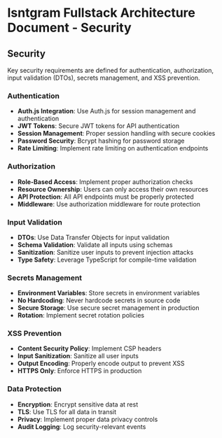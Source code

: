 # Isntgram Fullstack Architecture Document - Security

## Security

Key security requirements are defined for authentication, authorization, input validation (DTOs), secrets management, and XSS prevention.

### Authentication

- **Auth.js Integration**: Use Auth.js for session management and authentication
- **JWT Tokens**: Secure JWT tokens for API authentication
- **Session Management**: Proper session handling with secure cookies
- **Password Security**: Bcrypt hashing for password storage
- **Rate Limiting**: Implement rate limiting on authentication endpoints

### Authorization

- **Role-Based Access**: Implement proper authorization checks
- **Resource Ownership**: Users can only access their own resources
- **API Protection**: All API endpoints must be properly protected
- **Middleware**: Use authorization middleware for route protection

### Input Validation

- **DTOs**: Use Data Transfer Objects for input validation
- **Schema Validation**: Validate all inputs using schemas
- **Sanitization**: Sanitize user inputs to prevent injection attacks
- **Type Safety**: Leverage TypeScript for compile-time validation

### Secrets Management

- **Environment Variables**: Store secrets in environment variables
- **No Hardcoding**: Never hardcode secrets in source code
- **Secure Storage**: Use secure secret management in production
- **Rotation**: Implement secret rotation policies

### XSS Prevention

- **Content Security Policy**: Implement CSP headers
- **Input Sanitization**: Sanitize all user inputs
- **Output Encoding**: Properly encode output to prevent XSS
- **HTTPS Only**: Enforce HTTPS in production

### Data Protection

- **Encryption**: Encrypt sensitive data at rest
- **TLS**: Use TLS for all data in transit
- **Privacy**: Implement proper data privacy controls
- **Audit Logging**: Log security-relevant events
